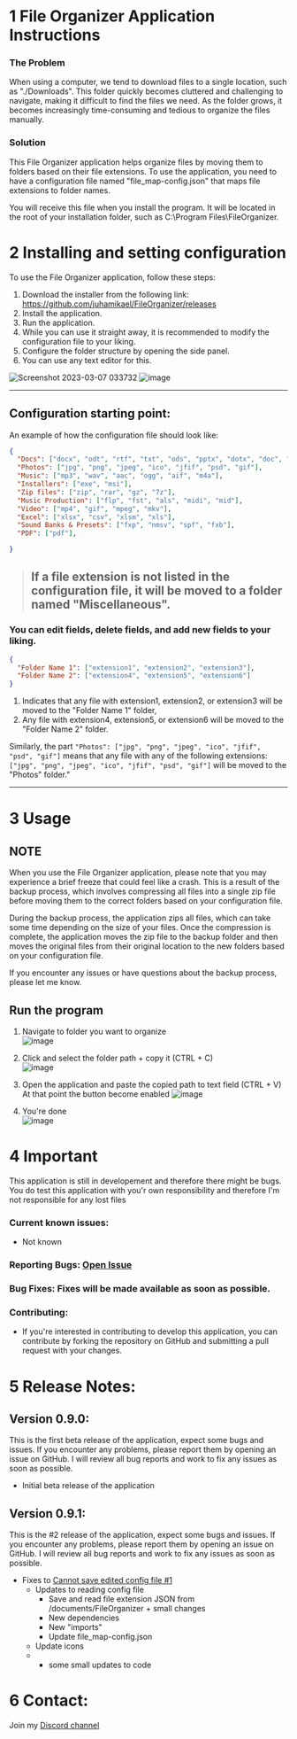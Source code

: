 # 1 File Organizer Application Instructions

### The Problem
When using a computer, we tend to download files to a single location, such as "./Downloads". This folder quickly becomes cluttered and challenging to navigate, making it difficult to find the files we need. As the folder grows, it becomes increasingly time-consuming and tedious to organize the files manually.

### Solution
This File Organizer application helps organize files by moving them to folders based on their file extensions. To use the application, you need to have a configuration file named "file_map-config.json" that maps file extensions to folder names. 

You will receive this file when you install the program. It will be located in the root of your installation folder, such as C:\Program Files\FileOrganizer.

# 2 Installing and setting configuration
To use the File Organizer application, follow these steps:

1. Download the installer from the following link: https://github.com/juhamikael/FileOrganizer/releases
2. Install the application.
3. Run the application.
4. While you can use it straight away, it is recommended to modify the configuration file to your liking.
5. Configure the folder structure by opening the side panel.
6. You can use any text editor for this.

![Screenshot 2023-03-07 033732](https://user-images.githubusercontent.com/83360104/223297027-76848ed3-4fa4-49ba-ab1d-8a9f5b866bc4.jpg)
![image](https://user-images.githubusercontent.com/83360104/222017811-64f6af5e-66f5-4bba-809b-5475a0d52d33.png)

---

## Configuration starting point:
An example of how the configuration file should look like:

```json
{
  "Docs": ["docx", "odt", "rtf", "txt", "ods", "pptx", "dotx", "doc", "ppt"],
  "Photos": ["jpg", "png", "jpeg", "ico", "jfif", "psd", "gif"],
  "Music": ["mp3", "wav", "aac", "ogg", "aif", "m4a"],
  "Installers": ["exe", "msi"],
  "Zip files": ["zip", "rar", "gz", "7z"],
  "Music Production": ["flp", "fst", "als", "midi", "mid"],
  "Video": ["mp4", "gif", "mpeg", "mkv"],
  "Excel": ["xlsx", "csv", "xlsm", "xls"],
  "Sound Banks & Presets": ["fxp", "nmsv", "spf", "fxb"],
  "PDF": ["pdf"],

}
```
> ## If a file extension is not listed in the configuration file, it will be moved to a folder named "Miscellaneous". 



### You can edit fields, delete fields, and add new fields to your liking. 

```json
{
  "Folder Name 1": ["extension1", "extension2", "extension3"],
  "Folder Name 2": ["extension4", "extension5", "extension6"]
}
```

1. Indicates that any file with extension1, extension2, or extension3 will be moved to the "Folder Name 1" folder, 
2. Any file with extension4, extension5, or extension6 will be moved to the "Folder Name 2" folder.

Similarly, the part `"Photos": ["jpg", "png", "jpeg", "ico", "jfif", "psd", "gif"]` means that any file with any of the following extensions: `["jpg", "png", "jpeg", "ico", "jfif", "psd", "gif"]` will be moved to the "Photos" folder."

---

# 3 Usage

## NOTE
When you use the File Organizer application, please note that you may experience a brief freeze that could feel like a crash. This is a result of the backup process, which involves compressing all files into a single zip file before moving them to the correct folders based on your configuration file.

During the backup process, the application zips all files, which can take some time depending on the size of your files. Once the compression is complete, the application moves the zip file to the backup folder and then moves the original files from their original location to the new folders based on your configuration file.

If you encounter any issues or have questions about the backup process, please let me know. 

## Run the program 
1. Navigate to folder you want to organize  
![image](https://user-images.githubusercontent.com/83360104/222024641-f6d2e2d9-6e9e-4514-9052-c9ee0660aea5.png)

2. Click and select the folder path + copy it (CTRL + C)  
![image](https://user-images.githubusercontent.com/83360104/222024679-4f05afbe-31af-49de-9a61-7787179d787d.png)

3. Open the application and paste the copied path to text field (CTRL + V) 
At that point the button become enabled 
![image](https://user-images.githubusercontent.com/83360104/222024728-b8350ce0-91ba-4d17-838a-00e1e60389be.png)

4. You're done  
![image](https://user-images.githubusercontent.com/83360104/222024924-7a08d61c-d8a7-4055-92e9-23fbbbe369db.png)



# 4 Important
This application is still in developement and therefore there might be bugs.
You do test this application with you'r own responsibility and therefore I'm not responsible for any lost files


### Current known issues:
- Not known

### Reporting Bugs: [Open Issue](https://github.com/juhamikael/FileOrganizer/issues)
### Bug Fixes: Fixes will be made available as soon as possible.
### Contributing: 
- If you're interested in contributing to develop this application, you can contribute by forking the repository on GitHub and submitting a pull request with your changes. 

# 5 Release Notes:
## Version 0.9.0:
This is the first beta release of the application, expect some bugs and issues. If you encounter any problems, please report them by opening an issue on GitHub. I will review all bug reports and work to fix any issues as soon as possible.
- Initial beta release of the application 

## Version 0.9.1:
This is the #2 release of the application, expect some bugs and issues. If you encounter any problems, please report them by opening an issue on GitHub. I will review all bug reports and work to fix any issues as soon as possible.
- Fixes to [Cannot save edited config file #1](https://github.com/juhamikael/FileOrganizer/issues/1)
  * Updates to reading config file
    * Save and read file extension JSON from <username>/documents/FileOrganizer + small changes
    * New dependencies
    * New "imports"
    * Update file_map-config.json
  * Update icons
  * + some small updates to code

# 6 Contact: 
Join my [Discord channel](https://discord.gg/cxp7EKw53w)


